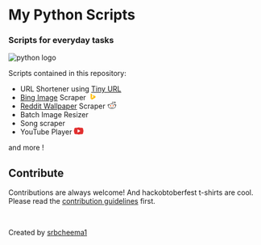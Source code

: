 # My Python Scripts
### Scripts for everyday tasks

![python logo](https://www.python.org/static/community_logos/python-powered-w-200x80.png)

Scripts contained in this repository:
- URL Shortener using [Tiny URL](http://tinyurl.com)
- [Bing Image](https://www.bing.com/images/) Scraper  ![Bing Icon](/Icons/bingIcon.png "Bing Icon")
- [Reddit Wallpaper](https://www.reddit.com/r/wallpapers/) Scraper  ![Reddit Icon](/Icons/redditIcon.png "Reddit Icon")
- Batch Image Resizer
- Song scraper
- YouTube Player  ![YouTube Player Icon](/Icons/youTubeIcon.png "YouTube Player")

and more !

## Contribute

Contributions are always welcome! And hackobtoberfest t-shirts are cool.
Please read the [contribution guidelines](contributing.md) first.

<br>

Created by [srbcheema1](https://github.com/srbcheema1)
